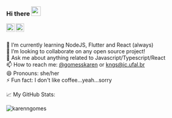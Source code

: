 ### Hi there <a href="https://www.gautamkrishnar.com/"><img src="https://media.giphy.com/media/hvRJCLFzcasrR4ia7z/giphy.gif" width="25px"></a>
<a href="https://twitter.com/gomesskaren">
  <img align="left" alt="Karen's Twitter" width="22px" src="https://raw.githubusercontent.com/peterthehan/peterthehan/master/assets/twitter.svg" />
</a>
<a href="https://www.linkedin.com/in/karenngomes/">
  <img align="left" alt="Karen's LinkedIn" width="22px" src="https://raw.githubusercontent.com/peterthehan/peterthehan/master/assets/linkedin.svg" />
</a>
<br />
<br />

<!--
**karenngomes/karenngomes** is a ✨ _special_ ✨ repository because its `README.md` (this file) appears on your GitHub profile.

Here are some ideas to get you started:
-->
🌱 I’m currently learning NodeJS, Flutter and React (always) <br/>
👯 I’m looking to collaborate on any open source project!<br/>
💬 Ask me about anything related to Javascript/Typescript/React <br/>
📫 How to reach me: [@gomesskaren](https://twitter.com/gomesskaren) or <a rel="me" href="mailto:kngs@ic.ufal.br">kngs@ic.ufal.br</a><br/>
😄 Pronouns: she/her<br/>
⚡ Fun fact: I don't like coffee...yeah...sorry

📈 My GitHub Stats:

<p> <img src="https://github-readme-stats.vercel.app/api?username=karenngomes&count_private=true&show_icons=true&theme=dracula" alt="karenngomes" />

